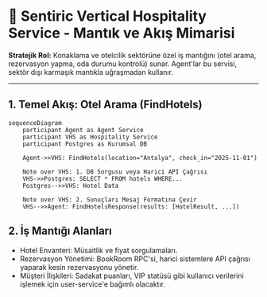 # 🏨 Sentiric Vertical Hospitality Service - Mantık ve Akış Mimarisi

**Stratejik Rol:** Konaklama ve otelcilik sektörüne özel iş mantığını (otel arama, rezervasyon yapma, oda durumu kontrolü) sunar. Agent'lar bu servisi, sektör dışı karmaşık mantıkla uğraşmadan kullanır.

---

## 1. Temel Akış: Otel Arama (FindHotels)

```mermaid
sequenceDiagram
    participant Agent as Agent Service
    participant VHS as Hospitality Service
    participant Postgres as Kurumsal DB
    
    Agent->>VHS: FindHotels(location="Antalya", check_in="2025-11-01")
    
    Note over VHS: 1. DB Sorgusu veya Harici API Çağrısı
    VHS->>Postgres: SELECT * FROM hotels WHERE...
    Postgres-->>VHS: Hotel Data
    
    Note over VHS: 2. Sonuçları Mesaj Formatına Çevir
    VHS-->>Agent: FindHotelsResponse(results: [HotelResult, ...])
```

## 2. İş Mantığı Alanları

* Hotel Envanteri: Müsaitlik ve fiyat sorgulamaları.
* Rezervasyon Yönetimi: BookRoom RPC'si, harici sistemlere API çağrısı yaparak kesin rezervasyonu yönetir.
* Müşteri İlişkileri: Sadakat puanları, VIP statüsü gibi kullanıcı verilerini işlemek için user-service'e bağımlı olacaktır.